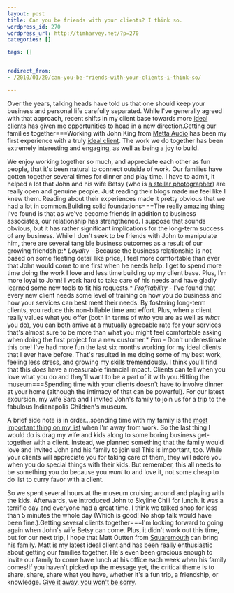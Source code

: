 ```yaml
---
layout: post
title: Can you be friends with your clients? I think so.
wordpress_id: 270
wordpress_url: http://timharvey.net/?p=270
categories: []

tags: []


redirect_from:
- /2010/01/20/can-you-be-friends-with-your-clients-i-think-so/

---
```

Over the years, talking heads have told us that one should keep your business and personal life carefully separated. While I've generally agreed with that approach, recent shifts in my client base towards more [ideal clients](/2009/10/15/find-your-ideal-clients-then-take-amazing-care-of-them/) has given me opportunities to head in a new direction.Getting our families together===Working with John King from [Metta Audio](http://www.mettaaudio.com/) has been my first experience with a truly [ideal client](/2009/10/15/find-your-ideal-clients-then-take-amazing-care-of-them/). The work we do together has been extremely interesting and engaging, as well as being a joy to build.

We enjoy working together so much, and appreciate each other as fun people, that it's been natural to connect outside of work. Our families have gotten together several times for dinner and play time. I have to admit, it helped a lot that John and his wife Betsy (who is [a stellar photographer](http://betsykingphoto.com/)) are really open and genuine people. Just reading their blogs made me feel like I knew them. Reading about their experiences made it pretty obvious that we had a lot in common.Building solid foundations===The really amazing thing I've found is that as we've become friends in addition to business associates, our relationship has strengthened. I suppose that sounds obvious, but it has rather significant implications for the long-term success of any business. While I don't seek to be friends with John to manipulate him, there are several tangible business outcomes as a result of our growing friendship:* *Loyalty* - Because the business relationship is not based on some fleeting detail like price, I feel more comfortable than ever that John would come to me first when he needs help. I get to spend more time doing the work I love and less time building up my client base. Plus, I'm more loyal to John! I work hard to take care of his needs and have gladly learned some new tools to fit his requests.* *Profitability* - I've found that every new client needs some level of training on how you do business and how your services can best meet their needs. By fostering long-term clients, you reduce this non-billable time and effort. Plus, when a client really values what you offer (both in terms of *who* you are as well as *what* you do), you can both arrive at a mutually agreeable rate for your services that's almost sure to be more than what you might feel comfortable asking when doing the first project for a new customer.* *Fun* - Don't underestimate this one! I've had more fun the last six months working for my ideal clients that I ever have before. That's resulted in me doing some of my best work, feeling less stress, and growing my skills tremendously. I think you'll find that this *does* have a measurable financial impact. Clients can tell when you love what you do and they'll want to be a part of it with you.Hitting the museum===Spending time with your clients doesn't have to involve dinner at your home (although the intimacy of that can be powerful). For our latest excursion, my wife Sara and I invited John's family to join us for a trip to the fabulous Indianapolis Children's museum.

A brief side note is in order...spending time with my family is the [most important thing on my list](/2009/10/12/balancing-work-and-family-life-when-youre-the-boss/) when I'm away from work. So the last thing I would do is drag my wife and kids along to some boring business get-together with a client. Instead, we planned something that the family would love and invited John and his family to join us! This is important, too. While your clients will appreciate you for taking care of them, they will adore you when you do special things with their kids. But remember, this all needs to be something you do because you *want* to and love it, not some cheap to do list to curry favor with a client.

So we spent several hours at the museum cruising around and playing with the kids. Afterwards, we introduced John to Skyline Chili for lunch. It was a terrific day and everyone had a great time. I think we talked shop for less than 5 minutes the whole day (Which is good! No shop talk would have been fine.).Getting several clients together===I'm looking forward to going again when John's wife Betsy can come. Plus, it didn't work out this time, but for our next trip, I hope that Matt Outten from [Squaremouth](http://www.squaremouth.com/) can bring his family. Matt is my latest ideal client and has been really enthusiastic about getting our families together. He's even been gracious enough to invite our family to come have lunch at his office each week when his family comes!If you haven't picked up the message yet, the critical theme is to share, share, share what you have, whether it's a fun trip, a friendship, or knowledge. [Give it away, you won't be sorry](http://37signals.com/svn/posts/2059-podcast-episode-4-jason-frieds-speech-at-big-omaha-2009).
